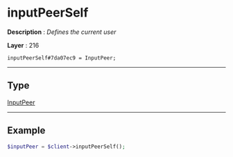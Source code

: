 # inputPeerSelf

**Description** : *Defines the current user*

**Layer** : 216

```tl
inputPeerSelf#7da07ec9 = InputPeer;
```

---

## Type

[InputPeer](type/InputPeer)

---

## Example

```php
$inputPeer = $client->inputPeerSelf();
```